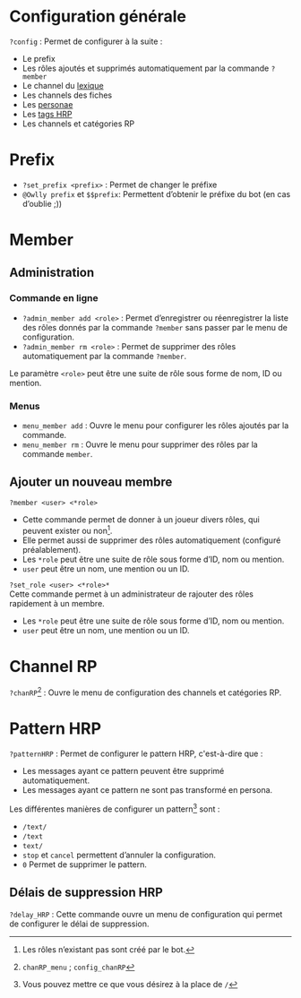 # Configuration générale  
  
`?config` : Permet de configurer à la suite :  
- Le prefix  
- Les rôles ajoutés et supprimés automatiquement par la commande `?member`  
- Le channel du [lexique](utilitaire.md#lexique)  
- Les channels des fiches  
- Les [personae](personae.md)  
- Les [tags HRP](personae.md#tags-hrp)  
- Les channels et catégories RP  
  
# Prefix  
  
- `?set_prefix <prefix>` : Permet de changer le préfixe  
- `@Owlly prefix` et `$$prefix`: Permettent d’obtenir le préfixe du bot (en cas d’oublie ;))  
  
# Member  
  
## Administration  
  
### Commande en ligne  
  
- `?admin_member add <role>` : Permet d’enregistrer ou réenregistrer la liste des rôles donnés par la commande `?member` sans passer par le menu de configuration.  
- `?admin_member rm <role>` : Permet de supprimer des rôles automatiquement par la commande `?member`.  
  
Le paramètre `<role>` peut être une suite de rôle sous forme de nom, ID ou mention.  
  
### Menus  
  
- `menu_member add` : Ouvre le menu pour configurer les rôles ajoutés par la commande.  
- `menu_member rm` : Ouvre le menu pour supprimer des rôles par la commande `member`.  
  
## Ajouter un nouveau membre  
  
`?member <user> <*role>`  
  
- Cette commande permet de donner à un joueur divers rôles, qui peuvent exister ou non[^1].  
- Elle permet aussi de supprimer des rôles automatiquement (configuré préalablement).  
- Les `*role` peut être une suite de rôle sous forme d’ID, nom ou mention.  
- `user` peut être un nom, une mention ou un ID.  
  
`?set_role <user> <*role>*`  
Cette commande permet à un administrateur de rajouter des rôles rapidement à un membre.  
  
- Les `*role` peut être une suite de rôle sous forme d’ID, nom ou mention.  
- `user` peut être un nom, une mention ou un ID.  
  
# Channel RP  
  
`?chanRP`[^2] : Ouvre le menu de configuration des channels et catégories RP.  
  
# Pattern HRP  
  
`?patternHRP` : Permet de configurer le pattern HRP, c'est-à-dire que :  
  
- Les messages ayant ce pattern peuvent être supprimé automatiquement.  
- Les messages ayant ce pattern ne sont pas transformé en persona.  
  
Les différentes manières de configurer un pattern[^3] sont :  
  
- `/text/`  
- `/text`  
- `text/`  
- `stop` et `cancel` permettent d’annuler la configuration.  
- `0` Permet de supprimer le pattern.  
  
## Délais de suppression HRP  
  
`?delay_HRP` : Cette commande ouvre un menu de configuration qui permet de configurer le délai de suppression.  
  
[^1]: Les rôles n’existant pas sont créé par le bot.  
[^2]: `chanRP_menu` ; `config_chanRP`  
[^3]: Vous pouvez mettre ce que vous désirez à la place de `/`  
